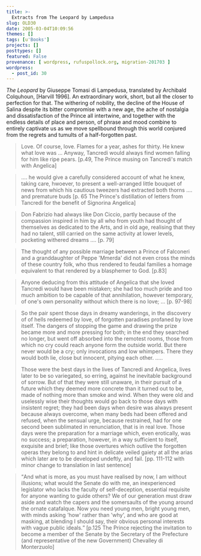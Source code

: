 ```yaml
---
title: >-
  Extracts from The Leopard by Lampedusa
slug: OLD30
date: 2005-03-04T10:09:56
themes: []
tags: [u'Books']
projects: []
posttypes: []
featured: False
provenance: [ wordpress, rufuspollock.org, migration-201703 ]
wordpress:
  - post_id: 30
---
```


<p>
	<em>The Leopard</em> by Giuseppe Tomasi di Lampedusa, translated by Archibald Colquhoun, [Harvill 1996]. An extraordinary work, short, but all the closer to perfection for that. The withering of nobility, the decline of the House of Salina despite its bitter compromise with a new age, the ache of nostalgia and dissatisfaction of the Prince all intertwine, and together with the endless details of place and person, of phrase and mood combine to entirely captivate us as we move spellbound through this world conjured from the regrets and tumults of a half-forgotten past.
</p>

<blockquote>
	<p>
		Love. Of course, love. Flames for a year, ashes for thirty. He knew what love was ... Anyway, Tancredi would always find women falling for him like ripe pears. [p.49, The Prince musing on Tancredi's match with Angelica]
	</p>
</blockquote>

<blockquote>
	<p>
		.... he would give a carefully considered account of what he knew, taking care, hwoever, to present a well-arranged little bouquet of news from which his cautious tweezers had extracted both thorns .... and premature buds [p. 65 The Prince's distillation of letters from Tancredi for the benefit of Signorina Angelica]
	</p>
</blockquote>


<blockquote>
	<p>
		Don Fabrizio had always like Don Ciccio, partly because of the compassion inspired in him by all who from youth had thought of themselves as dedicated to the Arts, and in old age, realising that they had no talent, still carried on the same activity at lower levels, pocketing withered dreams .... [p. 79]
	</p>
</blockquote>

<blockquote>
	<p>
		The thought of any possible marriage between a Prince of Falconeri and a granddaughter of Peppe 'Mmerda' did not even cross the minds of these country folk, who thus rendered to feudal families a homage equivalent to that rendered by a blasphemer to God. [p.83] 
	</p>
</blockquote>

<blockquote>
	<p>
		Anyone deducing from this attitude of Angelica that she loved Tancredi would have been mistaken; she had too much pride and too much ambition to be capable of that annihilation, however temporary, of one's own personality without which there is no love; ... [p. 97-98]
	</p>
</blockquote>

<blockquote>
	<p>
		So the pair spent those days in dreamy wanderings, in the discovery of of hells redeemed by love, of forgotten paradises profaned by love itself. The dangers of stopping the game and drawing the prize became more and more pressing for both; in the end they searched no longer, but went off absorbed into the remotest rooms, those from which no cry could reach anyone form the outside world. But there never would be a cry; only invocations and low whimpers. There they would both lie, close but innocent, pitying each other. .....
	</p>
	<p>
		Those were the best days in the lives of Tancredi and Angelica, lives later to be so variegated, so erring, against he inevitable background of sorrow. But of that they were still unaware, in their pursuit of a future which they deemed more concrete than it turned out to be, made of nothing more than smoke and wind. When they were old and uselessly wise their thoughts would go back to those days with insistent regret; they had been days when desire was always present because always overcome, when many beds had been offered and refused, when the sensual urge, because restrained, had for one second been sublimated in renunciation, that is in real love. Those days were the preparation for a marriage which, even erotically, was no success; a preparation, however, in a way sufficient to itself, exquisite and brief; like those overtures which outlive the forgotten operas they belong to and hint in delicate veiled gaiety at all the arias which later are to be developed undeftly, and fail. [pp. 111-112 with minor change to translation in last sentence]
	</p>
</blockquote>

<blockquote>
	<p>
		<q>And what is more, as you must have realised by now, I am without illusions; what would the Senate do with me, an inexperienced legislator who lacks the faculty of self-deception, essential requisite for anyone wanting to guide others? We of our generation must draw aside and watch the capers and the somersaults of the young around the ornate catafalque. Now you need young men, bright young men, with minds asking 'how' rather than 'why', and who are good at masking, at blending I should say, their obvious personal interests with vague public ideals.</q> [p.125 The Prince rejecting the invitation to become a member of the Senate by the Secretary of the Prefecture (and representative of the new Government) Chevalley di Monterzuolo]
	</p>
</blockquote>

